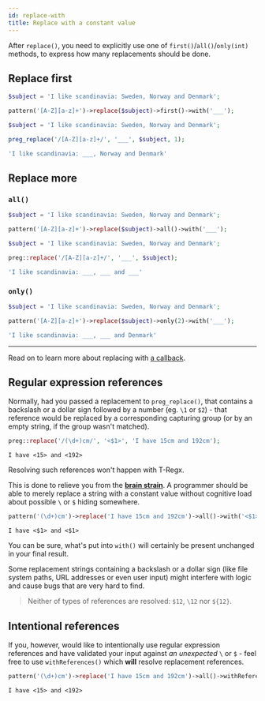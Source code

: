 ```yaml
---
id: replace-with
title: Replace with a constant value
---
```


After `replace()`, you need to explicitly use one of `first()`/`all()`/`only(int)` methods, to express how many
replacements should be done.

## Replace first

<!--DOCUSAURUS_CODE_TABS-->
<!--T-Regx-->
```php
$subject = 'I like scandinavia: Sweden, Norway and Denmark';

pattern('[A-Z][a-z]+')->replace($subject)->first()->with('___');
```
<!--PHP-->
```php
$subject = 'I like scandinavia: Sweden, Norway and Denmark';

preg_replace('/[A-Z][a-z]+/', '___', $subject, 1);
```
<!--END_DOCUSAURUS_CODE_TABS-->
<!--T-Regx:{return-at(last)}-->
<!--PHP:{return-at(last)}-->
<!--Result-Value-->

```php
'I like scandinavia: ___, Norway and Denmark'
```

## Replace more

### `all()`

<!--DOCUSAURUS_CODE_TABS-->
<!--T-Regx-->
```php
$subject = 'I like scandinavia: Sweden, Norway and Denmark';

pattern('[A-Z][a-z]+')->replace($subject)->all()->with('___');
```
<!--PHP-->
```php
$subject = 'I like scandinavia: Sweden, Norway and Denmark';

preg::replace('/[A-Z][a-z]+/', '___', $subject);
```
<!--END_DOCUSAURUS_CODE_TABS-->
<!--T-Regx:{return-at(last)}-->
<!--PHP:{return-at(last)}-->
<!--Result-Value-->

```php
'I like scandinavia: ___, ___ and ___'
```

### `only()`

```php
$subject = 'I like scandinavia: Sweden, Norway and Denmark'; 

pattern('[A-Z][a-z]+')->replace($subject)->only(2)->with('___');
```
```php
'I like scandinavia: ___, ___ and Denmark'
```

---

Read on to learn more about replacing with [a callback](replace-callback.md).

## Regular expression references

Normally, had you passed a replacement to `preg_replace()`, that contains a backslash or a dollar sign followed by a 
number (eg. `\1` or `$2`) - that reference would be replaced by a corresponding capturing group (or by an empty string, 
if the group wasn't matched).

```php
preg::replace('/(\d+)cm/', '<$1>', 'I have 15cm and 192cm');
```
```text
I have <15> and <192>
```

Resolving such references won't happen with T-Regx.
 
This is done to relieve you from the [**brain strain**](overview.md#brain-strain). A programmer should be able to merely 
replace a string with a constant value without cognitive load about possible `\` or `$` hiding somewhere.

```php
pattern('(\d+)cm')->replace('I have 15cm and 192cm')->all()->with('<$1>');
```
```text
I have <$1> and <$1>
```

You can be sure, what's put into `with()` will certainly be present unchanged in your final result.

Some replacement strings containing a backslash or a dollar sign (like file system paths, URL addresses or even user input) 
might interfere with logic and cause bugs that are very hard to find.

> Neither of types of references are resolved: `$12`, `\12` nor `${12}`.

## Intentional references

If you, however, would like to intentionally use regular expression references and have validated your input 
against *an unexpected* `\` or `$` - feel free to use `withReferences()` which **will** resolve replacement references.

```php
pattern('(\d+)cm')->replace('I have 15cm and 192cm')->all()->withReferences('<$1>');
```
```text
I have <15> and <192>
```
